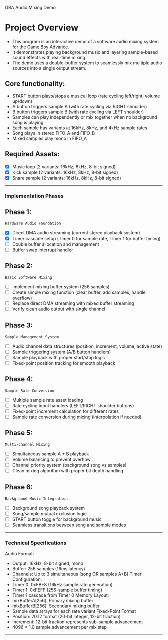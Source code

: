 GBA Audio Mixing Demo

# Project Overview
- This program is an interactive demo of a software audio mixing system for the Game Boy Advance.
- It demonstrates playing background music and layering sample-based sound effects with real-time mixing.
- The demo uses a double-buffer system to seamlessly mix multiple audio sources into a single output stream.

## Core functionality:

- START button plays/stops a musical loop (rate cycling left/right, volume up/down)
- A button triggers sample A (with rate cycling via RIGHT shoulder)
- B button triggers sample B (with rate cycling via LEFT shoulder)
- Samples can play independently or mix together when no background song is playing
- Each sample has variants at 16kHz, 8kHz, and 4kHz sample rates
- Song plays in stereo FIFO_A and FIFO_B
- Mixed samples play mono in FIFO_A

## Required Assets:
-[x] Music loop (2 variants: 16kHz, 8kHz, 8-bit signed)
-[x] Kick sample (2 variants: 16kHz, 8kHz, 8-bit signed)
-[x] Snare sample (2 variants: 16kHz, 8kHz, 8-bit signed)

----------------------------------------------------------------

### Implementation Phases

## Phase 1:
    Hardware Audio Foundation

-[x] Direct DMA audio streaming (current stereo playback system)
-[x] Timer cascade setup (Timer 0 for sample rate, Timer 1 for buffer timing)
-[ ] Double buffer allocation and management
-[ ] Buffer swap interrupt handler

## Phase 2:
    Basic Software Mixing

-[ ] Implement mixing buffer system (256 samples)
-[ ] Create simple mixing function (clear buffer, add samples, handle overflow)
-[ ] Replace direct DMA streaming with mixed buffer streaming
-[ ] Verify clean audio output with single channel

## Phase 3:
    Sample Management System

-[ ] Audio channel data structures (position, increment, volume, active state)
-[ ] Sample triggering system (A/B button handlers)
-[ ] Sample playback with proper start/stop logic
-[ ] Fixed-point position tracking for smooth playback

## Phase 4:
    Sample Rate Conversion

-[ ] Multiple sample rate asset loading
-[ ] Rate cycling input handlers (LEFT/RIGHT shoulder buttons)
-[ ] Fixed-point increment calculation for different rates
-[ ] Sample rate conversion during mixing (interpolation if needed)

## Phase 5:
    Multi-Channel Mixing

-[ ] Simultaneous sample A + B playback
-[ ] Volume balancing to prevent overflow
-[ ] Channel priority system (background song vs samples)
-[ ] Clean mixing algorithm with proper bit depth handling

## Phase 6:
    Background Music Integration

-[ ] Background song playback system
-[ ] Song/sample mutual exclusion logic
-[ ] START button toggle for background music
-[ ] Seamless transitions between song and sample modes

-----------------------------------------------------------------------------
### Technical Specifications
Audio Format:
-   Output: 16kHz, 8-bit signed, mono
-   Buffer: 256 samples (16ms latency)
-   Channels: Up to 3 simultaneous (song OR samples A+B)
Timer Configuration:
-   Timer 0: 0xFBE8 (16kHz sample rate generation)
-   Timer 1: 0xFEFF (256-sample buffer timing)
-   Timer 1 cascade from Timer 0
Memory Layout: 
-   mixBufferA[256]: Primary mixing buffer
-   mixBufferB[256]: Secondary mixing buffer
-   Sample data arrays for each rate variant
Fixed-Point Format
-   Position: 20.12 format (20-bit integer, 12-bit fraction)
-   Increment: 12-bit fraction represents sub-sample advancement
-   4096 = 1.0 sample advancement per mix step
------------------------------------------------------------------------------
